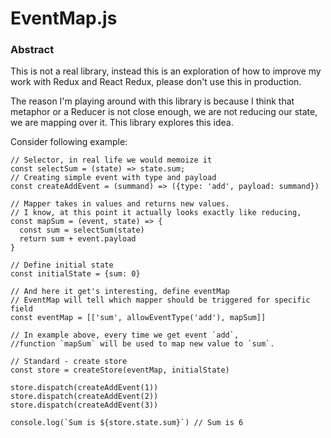 EventMap.js
===

### Abstract

This is not a real library, instead this is an exploration of how to improve my work with Redux and React Redux, please don't use this in production.

The reason I'm playing around with this library is because I think that metaphor or a Reducer is not close enough, we are not reducing our state, we are mapping over it. This library explores this idea.

Consider following example:

```es6
// Selector, in real life we would memoize it
const selectSum = (state) => state.sum;
// Creating simple event with type and payload
const createAddEvent = (summand) => ({type: 'add', payload: summand})

// Mapper takes in values and returns new values. 
// I know, at this point it actually looks exactly like reducing,
const mapSum = (event, state) => {
  const sum = selectSum(state)
  return sum + event.payload
}

// Define initial state
const initialState = {sum: 0}

// And here it get's interesting, define eventMap
// EventMap will tell which mapper should be triggered for specific field
const eventMap = [['sum', allowEventType('add'), mapSum]]

// In example above, every time we get event `add`,
//function `mapSum` will be used to map new value to `sum`. 

// Standard - create store
const store = createStore(eventMap, initialState)

store.dispatch(createAddEvent(1))
store.dispatch(createAddEvent(2))
store.dispatch(createAddEvent(3))

console.log(`Sum is ${store.state.sum}`) // Sum is 6
```





